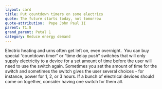 ```yaml
---
layout: card
title: Put countdown timers on some electrics
quote: The future starts today, not tomorrow
quote-attribution:  Pope John Paul II
parent: T1.8
grand_parent: Petal 1
category: Reduce energy demand
---
```


Electric heating and urns often get left on, even overnight.  You can buy special “countdown timer” or “time delay push” switches that will only supply electricity to a device for a set amount of time before the user will need to use the switch again. Sometimes you set the amount of time for the switch and sometimes the switch gives the user several choices - for instance, power for 1, 2, or 3 hours. If a bunch of electrical devices should come on together, consider having one switch for them all.

